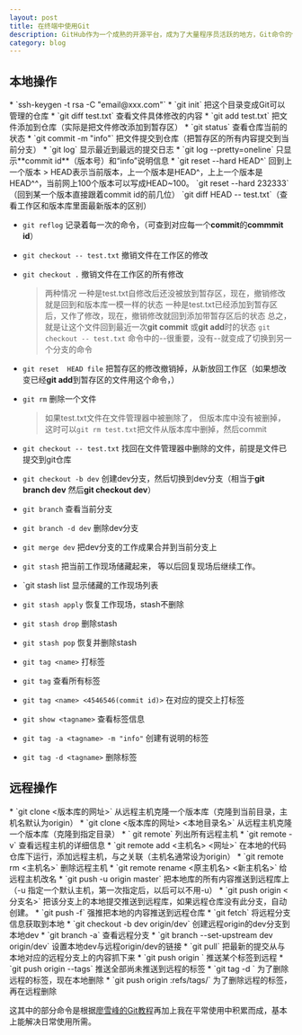 ```yaml
---
layout: post
title: 在终端中使用Git
description: GitHub作为一个成熟的开源平台，成为了大量程序员活跃的地方，Git命令的使用也应该是一项必备技能，想要优雅的使用Git，这些命令就能满足。
category: blog
---
```

<h2>本地操作</h2>
* `ssh-keygen -t rsa -C "email@xxx.com"`
* `git init` 把这个目录变成Git可以管理的仓库
* `git diff test.txt` 查看文件具体修改的内容
* `git add test.txt` 把文件添加到仓库（实际是把文件修改添加到暂存区）
* `git status` 查看仓库当前的状态
* `git commit -m "info"` 把文件提交到仓库（把暂存区的所有内容提交到当前分支）
* `git log` 显示最近到最远的提交日志
* `git log --pretty=oneline` 只显示**commit id**（版本号）和“info”说明信息
* `git reset --hard HEAD^` 回到上一个版本
> HEAD表示当前版本，上一个版本是HEAD^，上上一个版本是HEAD^^，当前网上100个版本可以写成HEAD~100。
`git reset --hard 232333`（回到某一个版本直接跟着commit id的前几位）
`git diff HEAD -- test.txt`（查看工作区和版本库里面最新版本的区别）

* `git reflog` 记录着每一次的命令，（可查到对应每一个**commit**的**commmit id**）
* `git checkout -- test.txt` 撤销文件在工作区的修改
* `git checkout .` 撤销文件在工作区的所有修改

    > 两种情况
一种是test.txt自修改后还没被放到暂存区，现在，撤销修改就是回到和版本库一模一样的状态
一种是test.txt已经添加到暂存区后，又作了修改，现在，撤销修改就回到添加带暂存区后的状态
总之，就是让这个文件回到最近一次**git commit** 或**git add**时的状态
`git checkout -- test.txt` 命令中的--很重要，没有--就变成了切换到另一个分支的命令

* `git reset  HEAD file` 把暂存区的修改撤销掉，从新放回工作区（如果想改变已经**git add**到暂存区的文件用这个命令，）
* `git rm` 删除一个文件
    > 如果test.txt文件在文件管理器中被删除了，
但版本库中没有被删掉，这时可以`git rm test.txt`把文件从版本库中删掉，然后commit

* `git checkout -- test.txt` 找回在文件管理器中删除的文件，前提是文件已提交到git仓库
* `git checkout -b dev` 创建dev分支，然后切换到dev分支（相当于**git branch dev** 然后**git checkout dev**）
* `git branch` 查看当前分支
* `git branch -d dev` 删除dev分支
* `git merge dev` 把dev分支的工作成果合并到当前分支上
* `git stash` 把当前工作现场储藏起来， 等以后回复现场后继续工作。
* `git stash list 显示储藏的工作现场列表
* `git stash apply` 恢复工作现场，stash不删除
* `git stash drop` 删除stash
* `git stash pop` 恢复并删除stash
* `git tag <name>` 打标签
* `git tag` 查看所有标签
* `git tag <name> <4546546(commit id)>` 在对应的提交上打标签
* `git show <tagname>` 查看标签信息
* `git tag -a <tagname> -m "info"` 创建有说明的标签
* `git tag -d <tagname>` 删除标签

<h2>远程操作</h2>
* `git clone <版本库的网址>` 从远程主机克隆一个版本库（克隆到当前目录，主机名默认为origin）
* `git clone <版本库的网址> <本地目录名>` 从远程主机克隆一个版本库（克隆到指定目录）
* ` git remote` 列出所有远程主机
* `git remote -v` 查看远程主机的详细信息
* `git remote add <主机名> <网址>` 在本地的代码仓库下运行，添加远程主机，与之关联（主机名通常设为origin）
* `git remote rm <主机名>` 删除远程主机
* `git remote rename <原主机名> <新主机名>` 给远程主机改名
* `git push -u origin master` 把本地库的所有内容推送到远程库上（-u 指定一个默认主机，第一次指定后，以后可以不用-u）
* `git push origin <分支名>` 把该分支上的本地提交推送到远程库，如果远程仓库没有此分支，自动创建。
* `git push -f` 强推把本地的内容推送到远程仓库
* `git fetch` 将远程分支信息获取到本地
* `git checkout -b dev origin/dev` 创建远程origin的dev分支到本地dev
* `git branch -a` 查看远程分支
* `git branch --set-upstream dev origin/dev` 设置本地dev与远程origin/dev的链接
* `git pull` 把最新的提交从与本地对应的远程分支上的内容抓下来
* `git push origin <tagname>` 推送某个标签到远程
* `git push origin --tags` 推送全部尚未推送到远程的标签
* `git tag -d <tagname>` 为了删除远程的标签，现在本地删除
* `git push origin :refs/tags/<tagname>` 为了删除远程的标签，再在远程删除

这其中的部分命令是根据[廖雪峰的Git教程](http://www.liaoxuefeng.com/wiki/0013739516305929606dd18361248578c67b8067c8c017b000)再加上我在平常使用中积累而成，基本上能解决日常使用所需。

